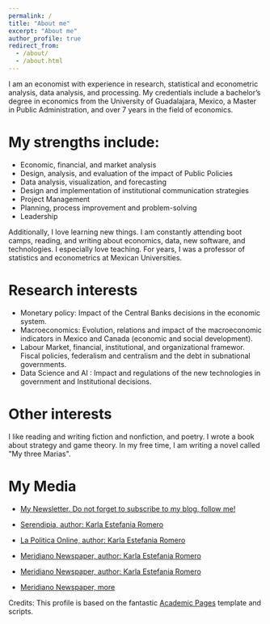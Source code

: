 ```yaml
---
permalink: /
title: "About me"
excerpt: "About me"
author_profile: true
redirect_from: 
  - /about/
  - /about.html
---
```


I am an economist with experience in research, statistical and econometric analysis, data analysis, and processing. My credentials include a bachelor’s degree in economics from the University of Guadalajara, Mexico, a Master in Public Administration, and over 7 years in the field of economics.

# My strengths include:

- Economic, financial, and market analysis
- Design, analysis, and evaluation of the impact of Public Policies
- Data analysis, visualization, and forecasting
- Design and implementation of institutional communication strategies
- Project Management
- Planning, process improvement and problem-solving
- Leadership

Additionally, I love learning new things. I am constantly attending boot camps, reading, and writing about economics, data, new software, and technologies. I especially love teaching. For years, I was a professor of statistics and econometrics at Mexican Universities. 

# Research interests

- Monetary policy: Impact of the Central Banks decisions in the economic system.
- Macroeconomics: Evolution, relations and impact of the macroeconomic indicators in Mexico and Canada (economic and social development).
- Labour Market, financial, institutional, and organizational framewor. Fiscal policies, federalism and centralism and the debt in subnational governments.
- Data Science and AI : Impact and regulations of the new technologies in government and Institutional decisions.

# Other interests

I like reading and writing fiction and nonfiction, and poetry. I wrote a book about strategy and game theory. In my free time, I am writing a novel called "My three Marias". 

# My Media

* [My Newsletter. Do not forget to subscribe to my blog, follow me!](https://us3.campaign-archive.com/?e=&u=4e585f2bb3eddeeb14c8150b8&id=9405622d44)

* [Serendipia, author: Karla Estefania Romero](https://serendipia.digital/author/karlaromero)

* [La Politica Online, author: Karla Estefania  Romero](https://www.lapoliticaonline.com.mx/columna/karla-estefania-romero/)

* [Meridiano Newspaper, author: Karla Estefania Romero](http://impreso.meridiano.mx/edicion/nayarit/2019/02/27/politica/publicidad/2.pdf) 

* [Meridiano Newspaper, author: Karla Estefania Romero](http://impreso.meridiano.mx/edicion/nayarit/2019/03/06/politica/publicidad/2.pdf)

* [Meridiano Newspaper, more](http://impreso.meridiano.mx/)


Credits: This profile is based on the fantastic [Academic Pages](https://academicpages.github.io) template and scripts.
